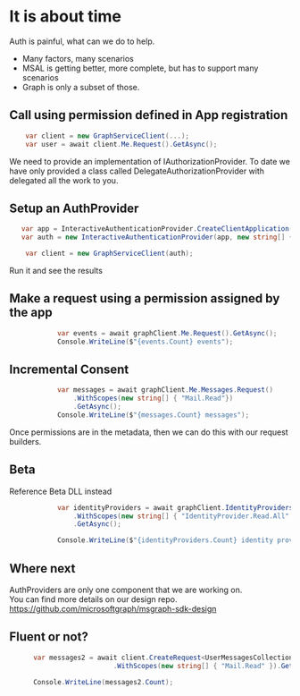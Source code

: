 ﻿# It is about time

Auth is painful, what can we do to help.
- Many factors, many scenarios
- MSAL is getting better, more complete, but has to support many scenarios
- Graph is only a subset of those.

## Call using permission defined in App registration

```csharp
    var client = new GraphServiceClient(...);
    var user = await client.Me.Request().GetAsync();
```
We need to provide an implementation of IAuthorizationProvider.  To date we have only provided a class called DelegateAuthorizationProvider with delegated all the work to you.

## Setup an AuthProvider

```csharp
   var app = InteractiveAuthenticationProvider.CreateClientApplication("<InsertClientIdHere>");
   var auth = new InteractiveAuthenticationProvider(app, new string[] { "User.Read" });

    var client = new GraphServiceClient(auth);
```
Run it and see the results

## Make a request using a permission assigned by the app

```csharp
            var events = await graphClient.Me.Request().GetAsync();
            Console.WriteLine($"{events.Count} events");

```

## Incremental Consent

```csharp
            var messages = await graphClient.Me.Messages.Request()
                .WithScopes(new string[] { "Mail.Read"})
                .GetAsync();
            Console.WriteLine($"{messages.Count} messages");
 ```
 Once permissions are in the metadata, then we can do this with our request builders.

## Beta
Reference Beta DLL instead


```csharp
            var identityProviders = await graphClient.IdentityProviders.Request()
                .WithScopes(new string[] { "IdentityProvider.Read.All" })
                .GetAsync();

            Console.WriteLine($"{identityProviders.Count} identity providers");
```

## Where next
AuthProviders are only one component that we are working on.  
You can find more details on our design repo. https://github.com/microsoftgraph/msgraph-sdk-design

## Fluent or not?

```csharp
      var messages2 = await client.CreateRequest<UserMessagesCollectionRequest>("me/messages")
                          .WithScopes(new string[] { "Mail.Read" }).GetAsync();

      Console.WriteLine(messages2.Count);
```


